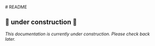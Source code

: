 ﻿﻿# README

## 🚧 under construction 🚧


*This documentation is currently under construction. Please check back later.*

